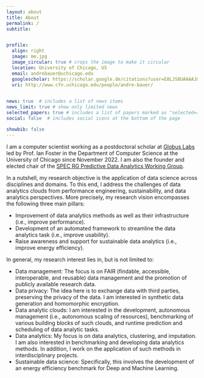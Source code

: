 ```yaml
---
layout: about
title: About
permalink: /
subtitle: 


profile:
  align: right
  image: me.jpg
  image_circular: true # crops the image to make it circular
  location: University of Chicago, US
  email: andrebauer@uchicago.edu
  googlescholar: https://scholar.google.de/citations?user=E8LJS8UAAAAJ&hl
  uri: http://www.cfn.uchicago.edu/people/andre-bauer/
  

news: true  # includes a list of news items
news_limit: true # show only limited news
selected_papers: true # includes a list of papers marked as "selected={true}"
social: false  # includes social icons at the bottom of the page

showbib: false
---
```


I am a computer scientist working as a postdoctoral scholar at [Globus Labs](https://labs.globus.org/) led by Prof. Ian Foster in the Department of Computer Science at the University of Chicago since November 2022. I am also the founder and elected chair of the [SPEC RG Predictive Data Analytics Working Group](https://research.spec.org/working-groups/rg-predictive-data-analytics/).

In a nutshell, my research objective is the application of data science across disciplines and domains. To this end, I address the challenges of data analytics clouds from performance engineering, sustainability, and data analytics perspectives. More precisely, my research vision encompasses the following three main pillars:
* Improvement of data analytics methods as well as their infrastructure (i.e., improve performance).
* Development of an automated framework to streamline the data analytics task (i.e., improve usability).
* Raise awareness and support for sustainable data analytics (i.e., improve energy efficiency).

In general, my research interest lies in, but is not limited to:
* Data management: The focus is on FAIR (findable, accessible, interoperable, and reusable) data management and the promotion of publicly available research data.
* Data privacy: The idea here is to exchange data with third parties, preserving the privacy of the data. I am interested in synthetic data generation and homomorphic encryption.
* Data analytic clouds: I am interested in the development, autonomous management (i.e., autonomous scaling of resources), benchmarking of various building blocks of such clouds, and runtime prediction and scheduling of data analytic tasks.
* Data analytics: My focus is on data analytics, clustering, and imputation. I am also interested in benchmarking and developing data analytics methods. In addition, I work on the application of such methods in interdisciplinary projects.
* Sustainable data science: Specifically, this involves the development of an energy efficiency benchmark for Deep and Machine Learning.
